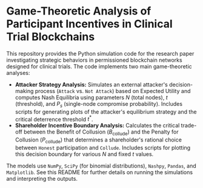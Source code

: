 # Game-Theoretic Analysis of Participant Incentives in Clinical Trial Blockchains

This repository provides the Python simulation code for the research paper investigating strategic behaviors in permissioned blockchain networks designed for clinical trials. The code implements two main game-theoretic analyses:

* **Attacker Strategy Analysis:** Simulates an external attacker's decision-making process (`Attack` vs. `Not Attack`) based on Expected Utility and computes Nash Equilibria using parameters $N$ (total nodes), $t$ (threshold), and $P_s$ (single-node compromise probability). Includes scripts for generating plots of the attacker's equilibrium strategy and the critical deterrence threshold $t^*$.
* **Shareholder Incentive Boundary Analysis:** Calculates the critical trade-off between the Benefit of Collusion ($B_{\text{collude}}$) and the Penalty for Collusion ($P_{\text{collude}}$) that determines a shareholder's rational choice between `Honest` participation and `Collude`. Includes scripts for plotting this decision boundary for various $N$ and fixed $t$ values.

The models use `NumPy`, `SciPy` (for binomial distributions), `Nashpy`, `Pandas`, and `Matplotlib`. See this README for further details on running the simulations and interpreting the outputs.
